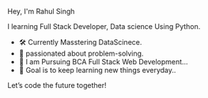 Hey, I'm Rahul Singh

I learning Full Stack Developer, Data science Using Python. 

- 🛠 Currently Masstering DataScinece.
- 🧠 passionated about problem-solving. 
- 🔗 I am Pursuing BCA Full Stack Web Development...
- 🎯 Goal is to keep learning new things everyday..
  
Let’s code the future together!
